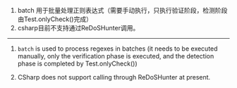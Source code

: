 1. batch 用于批量处理正则表达式（需要手动执行，只执行验证阶段，检测阶段由Test.onlyCheck()完成）
2. csharp目前不支持通过ReDoSHunter调用。

---
1. `batch` is used to process regexes in batches (it needs to be executed manually, only the verification phase is executed, and the detection phase is completed by Test.onlyCheck())

2. CSharp does not support calling through ReDoSHunter at present.